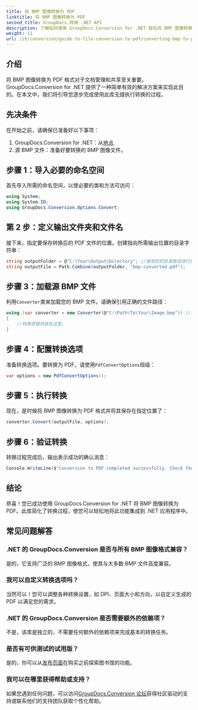 ```yaml
---
title: 将 BMP 图像转换为 PDF
linktitle: 将 BMP 图像转换为 PDF
second_title: GroupDocs.转换 .NET API
description: 了解如何使用 GroupDocs.Conversion for .NET 轻松将 BMP 图像转换为 PDF 格式。本全面的分步教程涵盖先决条件、源文件处理和自定义选项。
weight: 11
url: /zh/conversion/guide-to-file-conversion-to-pdf/converting-bmp-to-pdf/
---
```

## 介绍

将 BMP 图像转换为 PDF 格式对于文档管理和共享至关重要。GroupDocs.Conversion for .NET 提供了一种简单有效的解决方案来实现此目的。在本文中，我们将引导您逐步完成使用此库无缝执行转换的过程。

## 先决条件

在开始之前，请确保已准备好以下事项：

1.  GroupDocs.Conversion for .NET：从[地点](https://releases.groupdocs.com/conversion/net/).
2. 源 BMP 文件：准备好要转换的 BMP 图像文件。

## 步骤 1：导入必要的命名空间

首先导入所需的命名空间，以使必要的类和方法可访问：

```csharp
using System;
using System.IO;
using GroupDocs.Conversion.Options.Convert;
```

## 第 2 步：定义输出文件夹和文件名

接下来，指定要保存转换后的 PDF 文件的位置。创建指向所需输出位置的目录字符串：

```csharp
string outputFolder = @"C:\Your\Output\Directory"; //使用您的目录路径进行更新
string outputFile = Path.Combine(outputFolder, "bmp-converted.pdf");
```

## 步骤 3：加载源 BMP 文件

利用`Converter`类来加载您的 BMP 文件。请确保引用正确的文件路径：

```csharp
using (var converter = new Converter(@"C:\Path\To\Your\Image.bmp")) //使用您的 BMP 文件路径进行更新
{
    //转换逻辑将放在这里。
}
```

## 步骤 4：配置转换选项

准备转换选项。要转换为 PDF，请使用`PdfConvertOptions`班级：

```csharp
var options = new PdfConvertOptions();
```

## 步骤 5：执行转换

现在，是时候将 BMP 图像转换为 PDF 格式并将其保存在指定位置了：

```csharp
converter.Convert(outputFile, options);
```

## 步骤 6：验证转换

转换过程完成后，输出表示成功的确认消息：

```csharp
Console.WriteLine($"Conversion to PDF completed successfully. Check the output in: {outputFolder}");
```

## 结论

恭喜！您已成功使用 GroupDocs.Conversion for .NET 将 BMP 图像转换为 PDF。此库简化了转换过程，使您可以轻松地将此功能集成到 .NET 应用程序中。

## 常见问题解答

### .NET 的 GroupDocs.Conversion 是否与所有 BMP 图像格式兼容？

是的，它支持广泛的 BMP 图像格式，使其与大多数 BMP 文件高度兼容。

### 我可以自定义转换选项吗？

当然可以！您可以调整各种转换设置，如 DPI、页面大小和方向，以自定义生成的 PDF 以满足您的需求。

### .NET 的 GroupDocs.Conversion 是否需要额外的依赖项？

不是，该库是独立的，不需要任何额外的依赖项来完成基本的转换任务。

### 是否有可供测试的试用版？

是的，你可以从[发布页面](https://releases.groupdocs.com/)在购买之前探索图书馆的功能。

### 我可以在哪里获得帮助或支持？

如果您遇到任何问题，可以访问[GroupDocs.Conversion 论坛](https://forum.groupdocs.com/c/conversion/11)获得社区驱动的支持或联系他们的支持团队获取个性化帮助。